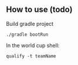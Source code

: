 ## How to use  (todo)

Build gradle project

`./gradle bootRun`

In the world cup shell:

`qualify -t teamName`